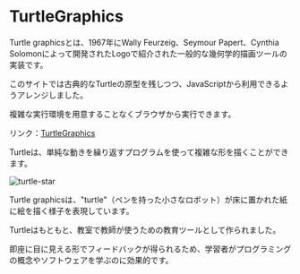 # TurtleGraphics  

Turtle graphicsとは、1967年にWally Feurzeig、Seymour Papert、Cynthia Solomonによって開発されたLogoで紹介された一般的な幾何学的描画ツールの実装です。  

このサイトでは古典的なTurtleの原型を残しつつ、JavaScriptから利用できるようアレンジしました。  

複雑な実行環境を用意することなくブラウザから実行できます。  

リンク：[TurtleGraphics](https://ryofuji2005.github.io/TurtleGraphics/)  

Turtleは、単純な動きを繰り返すプログラムを使って複雑な形を描くことができます。  

![turtle-star](https://ryofuji2005.github.io/TurtleGraphics/Documents/turtle-star.png)

Turtle graphicsは、"turtle"（ペンを持った小さなロボット）が床に置かれた紙に絵を描く様子を表現しています。  

Turtleはもともと、教室で教師が使うための教育ツールとして作られました。  

即座に目に見える形でフィードバックが得られるため、学習者がプログラミングの概念やソフトウェアを学ぶのに効果的です。  

